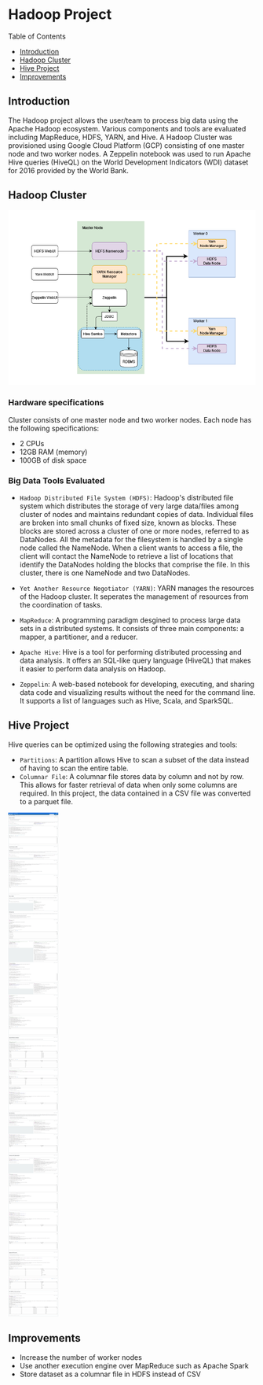 # Hadoop Project
Table of Contents
* [Introduction](#Introduction)
* [Hadoop Cluster](#Hadoop-Cluster)
* [Hive Project](#Hive-Project)
* [Improvements](#Improvements)

## Introduction
The Hadoop project allows the user/team to process big data using the Apache Hadoop ecosystem. Various components and tools are evaluated including MapReduce, HDFS, YARN, and Hive.
A Hadoop Cluster was provisioned using Google Cloud Platform (GCP) consisting of one master node and two worker nodes. 
A Zeppelin notebook was used to run Apache Hive queries (HiveQL) on the World Development Indicators (WDI) dataset for 2016 provided by the World Bank. 

## Hadoop Cluster
![hadoop-cluster](assets/cluster.png)
### Hardware specifications
Cluster consists of one master node and two worker nodes. Each node has the following specifications:
- 2 CPUs
- 12GB RAM (memory)
- 100GB of disk space
### Big Data Tools Evaluated
- `Hadoop Distributed File System (HDFS)`: Hadoop's distributed file system which distributes the storage of very large data/files among cluster of nodes and maintains redundant copies of data. 
  Individual files are broken into small chunks of fixed size, known as blocks. These blocks are stored across a cluster of one or more nodes, referred to as DataNodes. All the metadata for the filesystem is handled by a single node called the NameNode.
  When a client wants to access a file, the client will contact the NameNode to retrieve a list of locations that identify the DataNodes holding the blocks that comprise the file. In this cluster, there is one NameNode and two DataNodes.


- `Yet Another Resource Negotiator (YARN)`:  YARN manages the resources of the Hadoop cluster. It seperates the management of resources from the coordination of tasks.


- `MapReduce`: A programming paradigm desgined to process large data sets in a distributed systems. It consists of three main components: a mapper, a partitioner, and a reducer.


- `Apache Hive`: Hive is a tool for performing distributed processing and data analysis. It offers an SQL-like query language (HiveQL) that makes it easier to perform data analysis on Hadoop.


- `Zeppelin`: A web-based notebook for developing, executing, and sharing data code and visualizing results without the need for the command line. It supports a list of languages such as Hive, Scala, and SparkSQL.

## Hive Project
Hive queries can be optimized using the following strategies and tools:
- `Partitions`: A partition allows Hive to scan a subset of the data instead of having to scan the entire table.
- `Columnar File`: A columnar file stores data by column and not by row. This allows for faster retrieval of data when only some columns are required. In this project, the data contained in a CSV file was converted to a parquet file.

![zeppelin-notebook](assets/zeppelin.png)

## Improvements
- Increase the number of worker nodes
- Use another execution engine over MapReduce such as Apache Spark
- Store dataset as a columnar file in HDFS instead of CSV
